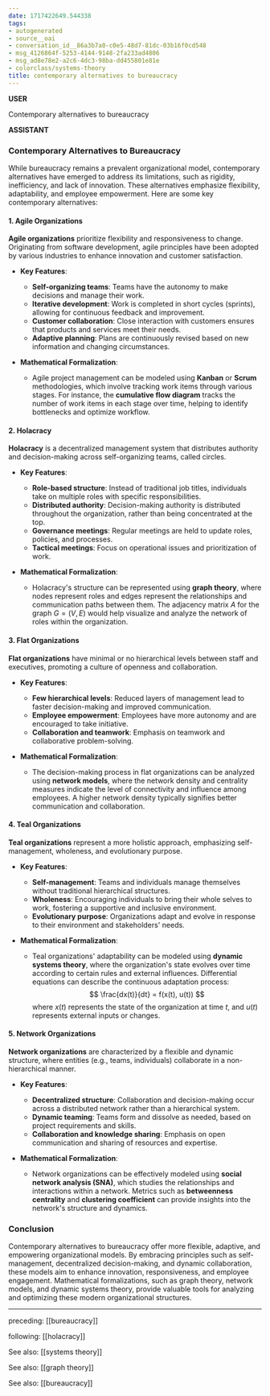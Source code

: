 ```yaml
---
date: 1717422649.544338
tags:
- autogenerated
- source__oai
- conversation_id__86a3b7a0-c0e5-48d7-81dc-03b16f0cd548
- msg_4126864f-5253-4144-9148-2fa233ad4806
- msg_ad8e78e2-a2c6-4dc3-98ba-dd455801e81e
- colorclass/systems-theory
title: contemporary alternatives to bureaucracy
---
```


**USER**

Contemporary alternatives to bureaucracy


**ASSISTANT**

### Contemporary Alternatives to Bureaucracy

While bureaucracy remains a prevalent organizational model, contemporary alternatives have emerged to address its limitations, such as rigidity, inefficiency, and lack of innovation. These alternatives emphasize flexibility, adaptability, and employee empowerment. Here are some key contemporary alternatives:

#### 1. **Agile Organizations**

**Agile organizations** prioritize flexibility and responsiveness to change. Originating from software development, agile principles have been adopted by various industries to enhance innovation and customer satisfaction.

- **Key Features**:
  - **Self-organizing teams**: Teams have the autonomy to make decisions and manage their work.
  - **Iterative development**: Work is completed in short cycles (sprints), allowing for continuous feedback and improvement.
  - **Customer collaboration**: Close interaction with customers ensures that products and services meet their needs.
  - **Adaptive planning**: Plans are continuously revised based on new information and changing circumstances.

- **Mathematical Formalization**:
  - Agile project management can be modeled using **Kanban** or **Scrum** methodologies, which involve tracking work items through various stages. For instance, the **cumulative flow diagram** tracks the number of work items in each stage over time, helping to identify bottlenecks and optimize workflow.

#### 2. **Holacracy**

**Holacracy** is a decentralized management system that distributes authority and decision-making across self-organizing teams, called circles.

- **Key Features**:
  - **Role-based structure**: Instead of traditional job titles, individuals take on multiple roles with specific responsibilities.
  - **Distributed authority**: Decision-making authority is distributed throughout the organization, rather than being concentrated at the top.
  - **Governance meetings**: Regular meetings are held to update roles, policies, and processes.
  - **Tactical meetings**: Focus on operational issues and prioritization of work.

- **Mathematical Formalization**:
  - Holacracy's structure can be represented using **graph theory**, where nodes represent roles and edges represent the relationships and communication paths between them. The adjacency matrix $A$ for the graph $G = (V, E)$ would help visualize and analyze the network of roles within the organization.

#### 3. **Flat Organizations**

**Flat organizations** have minimal or no hierarchical levels between staff and executives, promoting a culture of openness and collaboration.

- **Key Features**:
  - **Few hierarchical levels**: Reduced layers of management lead to faster decision-making and improved communication.
  - **Employee empowerment**: Employees have more autonomy and are encouraged to take initiative.
  - **Collaboration and teamwork**: Emphasis on teamwork and collaborative problem-solving.

- **Mathematical Formalization**:
  - The decision-making process in flat organizations can be analyzed using **network models**, where the network density and centrality measures indicate the level of connectivity and influence among employees. A higher network density typically signifies better communication and collaboration.

#### 4. **Teal Organizations**

**Teal organizations** represent a more holistic approach, emphasizing self-management, wholeness, and evolutionary purpose.

- **Key Features**:
  - **Self-management**: Teams and individuals manage themselves without traditional hierarchical structures.
  - **Wholeness**: Encouraging individuals to bring their whole selves to work, fostering a supportive and inclusive environment.
  - **Evolutionary purpose**: Organizations adapt and evolve in response to their environment and stakeholders' needs.

- **Mathematical Formalization**:
  - Teal organizations' adaptability can be modeled using **dynamic systems theory**, where the organization's state evolves over time according to certain rules and external influences. Differential equations can describe the continuous adaptation process:
    $$
    \frac{dx(t)}{dt} = f(x(t), u(t))
    $$
  where $x(t)$ represents the state of the organization at time $t$, and $u(t)$ represents external inputs or changes.

#### 5. **Network Organizations**

**Network organizations** are characterized by a flexible and dynamic structure, where entities (e.g., teams, individuals) collaborate in a non-hierarchical manner.

- **Key Features**:
  - **Decentralized structure**: Collaboration and decision-making occur across a distributed network rather than a hierarchical system.
  - **Dynamic teaming**: Teams form and dissolve as needed, based on project requirements and skills.
  - **Collaboration and knowledge sharing**: Emphasis on open communication and sharing of resources and expertise.

- **Mathematical Formalization**:
  - Network organizations can be effectively modeled using **social network analysis (SNA)**, which studies the relationships and interactions within a network. Metrics such as **betweenness centrality** and **clustering coefficient** can provide insights into the network's structure and dynamics.

### Conclusion

Contemporary alternatives to bureaucracy offer more flexible, adaptive, and empowering organizational models. By embracing principles such as self-management, decentralized decision-making, and dynamic collaboration, these models aim to enhance innovation, responsiveness, and employee engagement. Mathematical formalizations, such as graph theory, network models, and dynamic systems theory, provide valuable tools for analyzing and optimizing these modern organizational structures.


---

preceding: [[bureaucracy]]  


following: [[holacracy]]

See also: [[systems theory]]


See also: [[graph theory]]


See also: [[bureaucracy]]